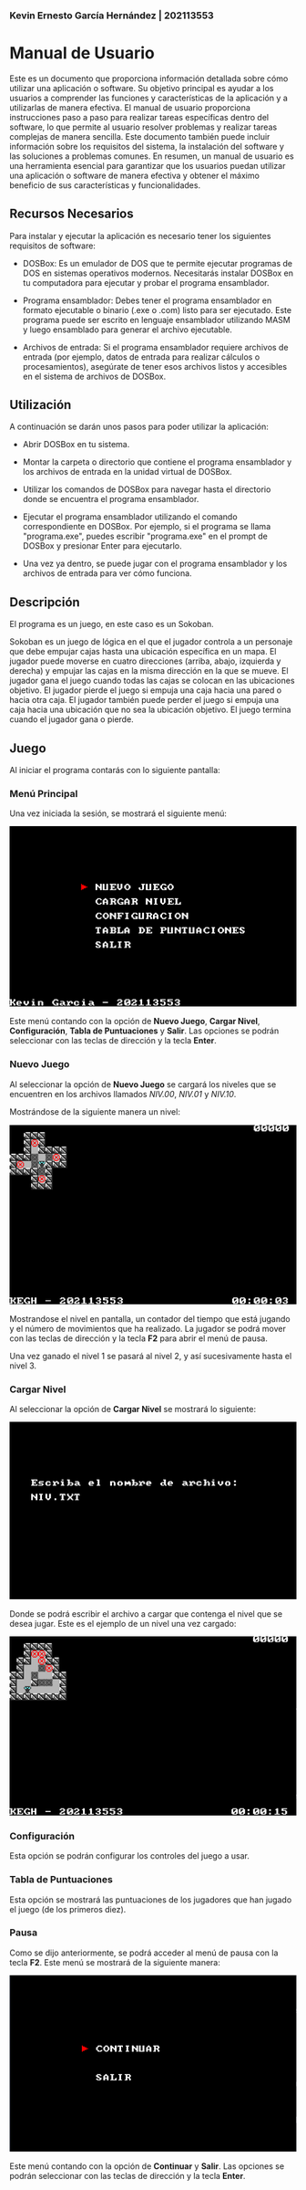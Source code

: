 ### Kevin Ernesto García Hernández | 202113553
# Manual de Usuario

Este es un documento que proporciona información detallada sobre cómo utilizar una aplicación o software. Su objetivo principal es ayudar a los usuarios a comprender las funciones y características de la aplicación y a utilizarlas de manera efectiva. El manual de usuario proporciona instrucciones paso a paso para realizar tareas específicas dentro del software, lo que permite al usuario resolver problemas y realizar tareas complejas de manera sencilla. Este documento también puede incluir información sobre los requisitos del sistema, la instalación del software y las soluciones a problemas comunes. En resumen, un manual de usuario es una herramienta esencial para garantizar que los usuarios puedan utilizar una aplicación o software de manera efectiva y obtener el máximo beneficio de sus características y funcionalidades.

## Recursos Necesarios

Para instalar y ejecutar la aplicación es necesario tener los siguientes requisitos de software:

- DOSBox: Es un emulador de DOS que te permite ejecutar programas de DOS en sistemas operativos modernos. Necesitarás instalar DOSBox en tu computadora para ejecutar y probar el programa ensamblador.

- Programa ensamblador: Debes tener el programa ensamblador en formato ejecutable o binario (.exe o .com) listo para ser ejecutado. Este programa puede ser escrito en lenguaje ensamblador utilizando MASM y luego ensamblado para generar el archivo ejecutable.

- Archivos de entrada: Si el programa ensamblador requiere archivos de entrada (por ejemplo, datos de entrada para realizar cálculos o procesamientos), asegúrate de tener esos archivos listos y accesibles en el sistema de archivos de DOSBox.

## Utilización

A continuación se darán unos pasos para poder utilizar la aplicación:

- Abrir DOSBox en tu sistema.

- Montar la carpeta o directorio que contiene el programa ensamblador y los archivos de entrada en la unidad virtual de DOSBox.

- Utilizar los comandos de DOSBox para navegar hasta el directorio donde se encuentra el programa ensamblador.

- Ejecutar el programa ensamblador utilizando el comando correspondiente en DOSBox. Por ejemplo, si el programa se llama "programa.exe", puedes escribir "programa.exe" en el prompt de DOSBox y presionar Enter para ejecutarlo.

- Una vez ya dentro, se puede jugar con el programa ensamblador y los archivos de entrada para ver cómo funciona.

## Descripción 
El programa es un juego, en este caso es un Sokoban. 

Sokoban es un juego de lógica en el que el jugador controla a un personaje que debe empujar cajas hasta una ubicación específica en un mapa. El jugador puede moverse en cuatro direcciones (arriba, abajo, izquierda y derecha) y empujar las cajas en la misma dirección en la que se mueve. El jugador gana el juego cuando todas las cajas se colocan en las ubicaciones objetivo. El jugador pierde el juego si empuja una caja hacia una pared o hacia otra caja. El jugador también puede perder el juego si empuja una caja hacia una ubicación que no sea la ubicación objetivo. El juego termina cuando el jugador gana o pierde.

## Juego
Al iniciar el programa contarás con lo siguiente pantalla:

### Menú Principal  
Una vez iniciada la sesión, se mostrará el siguiente menú:

![Principal](img/Principal.png)

Este menú contando con la opción de **Nuevo Juego**, **Cargar Nivel**, **Configuración**, **Tabla de Puntuaciones** y **Salir**. Las opciones se podrán seleccionar con las teclas de dirección y la tecla **Enter**.

### Nuevo Juego
Al seleccionar la opción de **Nuevo Juego** se cargará los niveles que se encuentren en los archivos llamados *NIV.00*, *NIV.01* y *NIV.10*.

Mostrándose de la siguiente manera un nivel:

![Nivel](img/Nivel.png)

Mostrandose el nivel en pantalla, un contador del tiempo que está jugando y el número de movimientos que ha realizado. La jugador se podrá mover con las teclas de dirección y la tecla **F2** para abrir el menú de pausa.

Una vez ganado el nivel 1 se pasará al nivel 2, y así sucesivamente hasta el nivel 3.

### Cargar Nivel
Al seleccionar la opción de **Cargar Nivel** se mostrará lo siguiente:

![Cargar](img/Cargar.PNG)

Donde se podrá escribir el archivo a cargar que contenga el nivel que se desea jugar. Este es el ejemplo de un nivel una vez cargado:

![Cargado](img/Cargado.PNG)

### Configuración
Esta opción se podrán configurar los controles del juego a usar.

### Tabla de Puntuaciones
Esta opción se mostrará las puntuaciones de los jugadores que han jugado el juego (de los primeros diez).

### Pausa

Como se dijo anteriormente, se podrá acceder al menú de pausa con la tecla **F2**. Este menú se mostrará de la siguiente manera:

![Pausa](img/Pausa.png)

Este menú contando con la opción de **Continuar** y **Salir**. Las opciones se podrán seleccionar con las teclas de dirección y la tecla **Enter**.